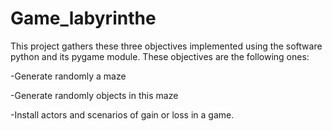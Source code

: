 # Game_labyrinthe
This project gathers these three objectives implemented using the software python and its pygame module. These objectives are the following ones:

-Generate randomly a maze

-Generate randomly objects in this maze

-Install actors and scenarios of gain or loss in a game.

